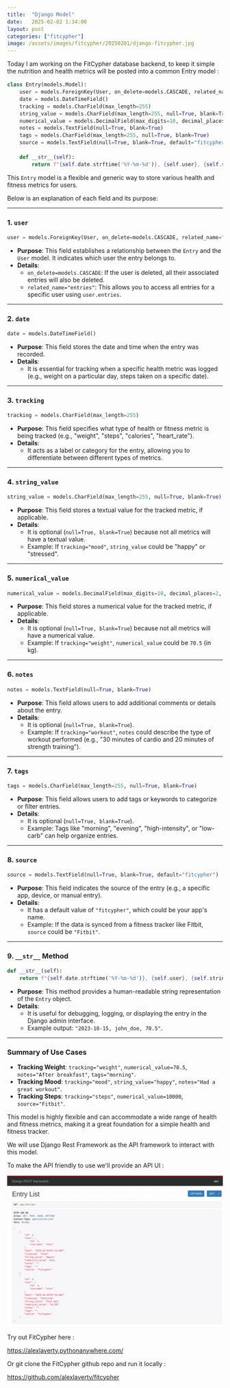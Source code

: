 ```yaml
---
title:  "Django Model"
date:   2025-02-02 1:34:00
layout: post
categories: ["fitcypher"]
image: /assets/images/fitcypher/20250201/django-fitcypher.jpg
---
```


Today I am working on the FitCypher database backend, to keep it simple the nutrition and health metrics will be posted into a common Entry model :

```python
class Entry(models.Model):
    user = models.ForeignKey(User, on_delete=models.CASCADE, related_name="entries")
    date = models.DateTimeField()
    tracking = models.CharField(max_length=255)
    string_value = models.CharField(max_length=255, null=True, blank=True)
    numerical_value = models.DecimalField(max_digits=10, decimal_places=2, null=True, blank=True)
    notes = models.TextField(null=True, blank=True)
    tags = models.CharField(max_length=255, null=True, blank=True)
    source = models.TextField(null=True, blank=True, default="fitcypher")

    def __str__(self):
        return f"{self.date.strftime('%Y-%m-%d')}, {self.user}, {self.string_value}"
```

This `Entry` model is a flexible and generic way to store various health and fitness metrics for users. 

Below is an explanation of each field and its purpose:

---

### 1. **`user`**
   ```python
   user = models.ForeignKey(User, on_delete=models.CASCADE, related_name="entries")
   ```
   - **Purpose**: This field establishes a relationship between the `Entry` and the `User` model. It indicates which user the entry belongs to.
   - **Details**:
     - `on_delete=models.CASCADE`: If the user is deleted, all their associated entries will also be deleted.
     - `related_name="entries"`: This allows you to access all entries for a specific user using `user.entries`.

---

### 2. **`date`**
   ```python
   date = models.DateTimeField()
   ```
   - **Purpose**: This field stores the date and time when the entry was recorded.
   - **Details**:
     - It is essential for tracking when a specific health metric was logged (e.g., weight on a particular day, steps taken on a specific date).

---

### 3. **`tracking`**
   ```python
   tracking = models.CharField(max_length=255)
   ```
   - **Purpose**: This field specifies what type of health or fitness metric is being tracked (e.g., "weight", "steps", "calories", "heart_rate").
   - **Details**:
     - It acts as a label or category for the entry, allowing you to differentiate between different types of metrics.

---

### 4. **`string_value`**
   ```python
   string_value = models.CharField(max_length=255, null=True, blank=True)
   ```
   - **Purpose**: This field stores a textual value for the tracked metric, if applicable.
   - **Details**:
     - It is optional (`null=True, blank=True`) because not all metrics will have a textual value.
     - Example: If `tracking="mood"`, `string_value` could be "happy" or "stressed".

---

### 5. **`numerical_value`**
   ```python
   numerical_value = models.DecimalField(max_digits=10, decimal_places=2, null=True, blank=True)
   ```
   - **Purpose**: This field stores a numerical value for the tracked metric, if applicable.
   - **Details**:
     - It is optional (`null=True, blank=True`) because not all metrics will have a numerical value.
     - Example: If `tracking="weight"`, `numerical_value` could be `70.5` (in kg).

---

### 6. **`notes`**
   ```python
   notes = models.TextField(null=True, blank=True)
   ```
   - **Purpose**: This field allows users to add additional comments or details about the entry.
   - **Details**:
     - It is optional (`null=True, blank=True`).
     - Example: If `tracking="workout"`, `notes` could describe the type of workout performed (e.g., "30 minutes of cardio and 20 minutes of strength training").

---

### 7. **`tags`**
   ```python
   tags = models.CharField(max_length=255, null=True, blank=True)
   ```
   - **Purpose**: This field allows users to add tags or keywords to categorize or filter entries.
   - **Details**:
     - It is optional (`null=True, blank=True`).
     - Example: Tags like "morning", "evening", "high-intensity", or "low-carb" can help organize entries.

---

### 8. **`source`**
   ```python
   source = models.TextField(null=True, blank=True, default="fitcypher")
   ```
   - **Purpose**: This field indicates the source of the entry (e.g., a specific app, device, or manual entry).
   - **Details**:
     - It has a default value of `"fitcypher"`, which could be your app's name.
     - Example: If the data is synced from a fitness tracker like Fitbit, `source` could be `"Fitbit"`.

---

### 9. **`__str__` Method**
   ```python
   def __str__(self):
       return f"{self.date.strftime('%Y-%m-%d')}, {self.user}, {self.string_value}"
   ```
   - **Purpose**: This method provides a human-readable string representation of the `Entry` object.
   - **Details**:
     - It is useful for debugging, logging, or displaying the entry in the Django admin interface.
     - Example output: `"2023-10-15, john_doe, 70.5"`.

---

### Summary of Use Cases
- **Tracking Weight**: `tracking="weight"`, `numerical_value=70.5`, `notes="After breakfast"`, `tags="morning"`.
- **Tracking Mood**: `tracking="mood"`, `string_value="happy"`, `notes="Had a great workout"`.
- **Tracking Steps**: `tracking="steps"`, `numerical_value=10000`, `source="Fitbit"`.

This model is highly flexible and can accommodate a wide range of health and fitness metrics, making it a great foundation for a simple health and fitness tracker.

We will use Django Rest Framework as the API framework to interact with this model.

To make the API friendly to use we'll provide an API UI :

![alt text](/assets/images/fitcypher/20250202/fitcypher-entries-api.png)

Try out FitCypher here :

<https://alexlaverty.pythonanywhere.com/>

Or git clone the FitCypher github repo and run it locally :

<https://github.com/alexlaverty/fitcypher>